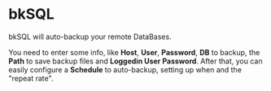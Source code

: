 # bkSQL

bkSQL will auto-backup your remote DataBases.

You need to enter some info, like **Host**, **User**, **Password**, **DB** to backup, the **Path** to save backup files and **Loggedin User Password**.
After that, you can easily configure a **Schedule** to auto-backup, setting up when and the "repeat rate".
